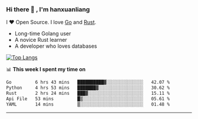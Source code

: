 ### Hi there 👋 , I'm hanxuanliang

<!--
**hanxuanliang/hanxuanliang** is a ✨ _special_ ✨ repository because its `README.md` (this file) appears on your GitHub profile.

Here are some ideas to get you started:

- 🔭 I’m currently working on ...
- 🌱 I’m currently learning ...
- 👯 I’m looking to collaborate on ...
- 🤔 I’m looking for help with ...
- 💬 Ask me about ...
- 📫 How to reach me: ...
- 😄 Pronouns: ...
- ⚡ Fun fact: ...
-->
I ❤ Open Source. I love [Go](https://golang.org) and [Rust](https://www.rust-lang.org/zh-CN/).

* Long-time Golang user
* A novice Rust learner
* A developer who loves databases

[![Top Langs](https://github-readme-stats.vercel.app/api?username=hanxuanliang&show_icons=true&count_private=true&line_height=40)](https://github.com/anuraghazra/github-readme-stats)

📊 **This week I spent my time on**
<!--START_SECTION:waka-->

```txt
Go         6 hrs 43 mins   ██████████▓░░░░░░░░░░░░░░   42.07 %
Python     4 hrs 53 mins   ███████▓░░░░░░░░░░░░░░░░░   30.62 %
Rust       2 hrs 24 mins   ███▓░░░░░░░░░░░░░░░░░░░░░   15.11 %
Api File   53 mins         █▒░░░░░░░░░░░░░░░░░░░░░░░   05.61 %
YAML       14 mins         ▒░░░░░░░░░░░░░░░░░░░░░░░░   01.48 %
```

<!--END_SECTION:waka-->

***
